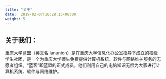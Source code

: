 ```yaml
---
title: "关于"
date:  2019-02-07T16:28:15+08:00
weight: 5
---
```

## 关于我们：
重庆大学蓝盟（英文名 lanunion）是在重庆大学信息化办公室指导下成立的校级学生社团，是一个为重庆大学师生免费提供计算机系统、软件与网络维护服务的志愿者组织。“蓝客”即蓝盟的正式成员，他们利用自己的电脑知识无偿为大家进行计算机系统、软件与网络维护。
